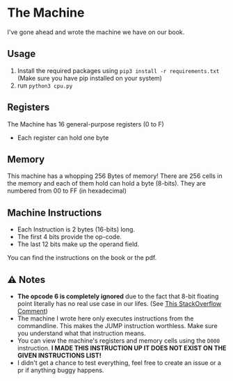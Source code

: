 # **The** Machine

I've gone ahead and wrote the machine we have on our book.

## Usage

1. Install the required packages using `pip3 install -r requirements.txt` (Make sure you have pip installed on your system)
2. run `python3 cpu.py`

## Registers

The Machine has 16 general-purpose registers (0 to F)

- Each register can hold one byte

## Memory

This machine has a whopping 256 Bytes of memory! There are 256 cells in the memory and each of them hold can hold a byte (8-bits). They are numbered from 00 to FF (in hexadecimal)

## Machine Instructions

- Each Instruction is 2 bytes (16-bits) long.
- The first 4 bits provide the op-code.
- The last 12 bits make up the operand field.

You can find the instructions on the book or the pdf.

## ⚠️ Notes

- **The opcode 6 is completely ignored** due to the fact that 8-bit floating point literally has no real use case in our lifes. (See [This StackOverflow Comment](https://stackoverflow.com/a/40507235))
- The machine I wrote here only executes instructions from the commandline. This makes the JUMP instruction worthless. Make sure you understand what that instruction means.
- You can view the machine's registers and memory cells using the `D000` instruction. **I MADE THIS INSTRUCTION UP IT DOES NOT EXIST ON THE GIVEN INSTRUCTIONS LIST!**
- I didn't get a chance to test everything, feel free to create an issue or a pr if anything buggy happens.
